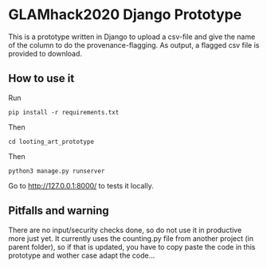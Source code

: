 # GLAMhack2020 Django Prototype
This is a prototype written in Django to upload a csv-file and give the name of the column to do the provenance-flagging.
As output, a flagged csv file is provided to download.

## How to use it
Run 
```
pip install -r requirements.txt
```
Then
```
cd looting_art_prototype 
```
Then
```
python3 manage.py runserver
```

Go to http://127.0.0.1:8000/ to tests it locally.

## Pitfalls and warning
There are no input/security checks done, so do not use it in productive more just yet.
It currently uses the counting.py file from another project (in parent folder), so if that is updated, you have to copy paste the code in this prototype and wother case adapt the code...
